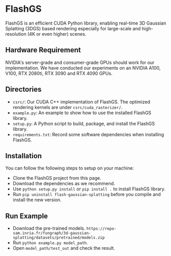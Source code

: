 # FlashGS
FlashGS is an efficient CUDA Python library, enabling real-time 3D Gaussian Splatting (3DGS) based rendering especially for large-scale and high-resolution (4K or even higher) scenes.

## Hardware Requirement
NVIDIA's server-grade and consumer-grade GPUs should work for our implementation. We have conducted our experiments on an NVIDIA A100, V100, RTX 2080ti, RTX 3090 and RTX 4090 GPUs.

## Directories
* `csrc/`: Our CUDA C++ implementation of FlashGS. The optimized rendering kernels are under `csrc/cuda_rasterizer/`.
* `example.py`: An example to show how to use the installed FlashGS library.
* `setup.py`: A Python script to build, package, and install the FlashGS library. 
* `requirements.txt`: Record some software dependencies when installing FlashGS.

## Installation
You can follow the following steps to setup on your machine:
* Clone the FlashGS project from this page.
* Download the dependencies as we recommend.
* Use `python setup.py install` or `pip install .` to install FlashGS library.
* Run `pip uninstall flash-gaussian-splatting` before you compile and install the new version.

## Run Example
* Download the pre-trained models. `https://repo-sam.inria.fr/fungraph/3d-gaussian-splatting/datasets/pretrained/models.zip`
* Run `python example.py model_path`.
* Open `model_path/test_out` and check the result.
